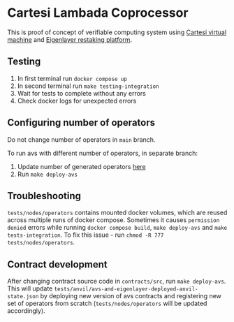# Cartesi Lambada Coprocessor

This is proof of concept of verifiable computing system using  [Cartesi virtual machine](https://github.com/zippiehq/cartesi-lambada) and [Eigenlayer restaking platform](https://github.com/Layr-Labs/eigenlayer-contracts).

## Testing

1. In first terminal run `docker compose up`
2. In second terminal run `make testing-integration`
3. Wait for tests to complete without any errors
4. Check docker logs for unexpected errors

## Configuring number of operators

Do not change number of operators in `main` branch.

To run avs with different number of operators, in separate branch:

1. Update number of generated operators [here](https://github.com/zippiehq/cartesi-lambada-coprocessor/blob/main/tests/anvil/deploy-avs-save-anvil-state.sh#L26)
2. Run `make deploy-avs`

## Troubleshooting

`tests/nodes/operators` contains mounted docker volumes, which are reused across multiple runs of docker compose. Sometimes it causes `permission denied` errors while running `docker compose build`, `make deploy-avs` and `make tests-integration`. To fix this issue - run `chmod -R 777 tests/nodes/operators`.

## Contract development

After changing contract source code in `contracts/src`, run `make deploy-avs`. This will update `tests/anvil/avs-and-eigenlayer-deployed-anvil-state.json` by deploying new version of avs contracts and registering new set of operators from scratch (`tests/nodes/operators` will be updated accordingly).
